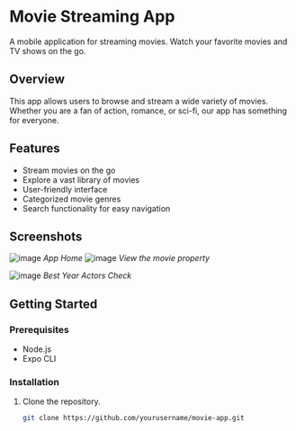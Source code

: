 # Movie Streaming App

A mobile application for streaming movies. Watch your favorite movies and TV shows on the go.

## Overview

This app allows users to browse and stream a wide variety of movies. Whether you are a fan of action, romance, or sci-fi, our app has something for everyone.

## Features

- Stream movies on the go
- Explore a vast library of movies
- User-friendly interface
- Categorized movie genres
- Search functionality for easy navigation

## Screenshots
![image](https://github.com/pacisjules/imovie/assets/51479761/a17ac89f-2cb0-45a3-b596-0fbdccb5d4e0)
*App Home*
![image](https://github.com/pacisjules/imovie/assets/51479761/ae7bb721-bade-40e7-86e8-1fbf42218db6)
*View the movie property*

![image](https://github.com/pacisjules/imovie/assets/51479761/34eb1b7f-8357-4a82-b885-da62d9d7d389)
*Best Year Actors Check*

## Getting Started

### Prerequisites

- Node.js
- Expo CLI

### Installation

1. Clone the repository.
   ```bash
   git clone https://github.com/yourusername/movie-app.git
